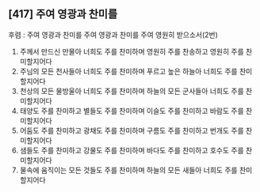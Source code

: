 ## [417] 주여 영광과 찬미를

후렴 : 주여 영광과 찬미를 주여 영광과 찬미를 주여 영원히 받으소서(2번)  
1) 주께서 만드신 만물아 너희도 주를 찬미하며 영원히 주를 찬송하고 영원히 주를 찬미할지어다  
2) 주님의 모든 천사들아 너희도 주를 찬미하며 푸르고 높은 하늘아 너희도 주를 찬미할지어다  
3) 천상의 모든 물방울아 너희도 주를 찬미하며 하늘의 모든 군사들아  너희도 주를 찬미할지어다  
4) 태양도 주를 찬미하고 별들도 주를 찬미하며 이슬도 주를 찬미하고 바람도 주를 찬미할지어다  
5) 어둠도 주를 찬미하고 광채도 주를 찬미하며 구름도 주를 찬미하고 번개도 주를 찬미할지어다  
6) 샘들도 주를 찬미하고 강물도 주를 찬미하며 바다도 주를 찬미하고 호수도 주를 찬미할지어다  
7) 물속에 움직이는 모든 것들도 주를 찬미하며 하늘의 모든 새들아 너희도 주를 찬미할지어다
